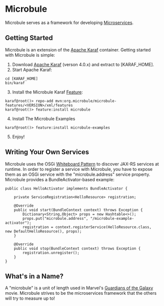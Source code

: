 # Microbule

Microbule serves as a framework for developing [Microservices](http://www.martinfowler.com/articles/microservices.html).

## Getting Started

Microbule is an extension of the [Apache Karaf](http://karaf.apache.org) container.  Getting started with Microbule is
 simple:

1. Download [Apache Karaf](http://karaf.apache.org/download.html) (verson 4.0.x) and extract to [KARAF_HOME].
2. Start Apache Karaf:

 ```
 cd [KARAF_HOME]
 bin/karaf
 ```

3. Install the Microbule Karaf [Feature](https://karaf.apache.org/manual/latest/provisioning):

 ```
 karaf@root()> repo-add mvn:org.microbule/microbule-features/<VERSION>/xml/features
 karaf@root()> feature:install microbule
 ```

4. Install The Microbule Examples

 ```
 karaf@root()> feature:install microbule-examples
 ```

5. Enjoy!

## Writing Your Own Services

Microbule uses the OSGi [Whiteboard Pattern](http://enroute.osgi.org/doc/218-patterns.html) to discover JAX-RS services
at runtime.  In order to register a service with Microbule, you have to expose them as an OSGi service with the
"microbule.address" service property.  Microbule provides a BundleActivator-based example:

```
public class HelloActivator implements BundleActivator {

    private ServiceRegistration<HelloResource> registration;

    @Override
    public void start(BundleContext context) throws Exception {
        Dictionary<String,Object> props = new Hashtable<>();
        props.put("microbule.address", "/microbule-example-activator");
        registration = context.registerService(HelloResource.class, new DefaultHelloResource(), props);
    }

    @Override
    public void stop(BundleContext context) throws Exception {
        registration.unregister();
    }
}

```

## What's in a Name?

A "microbule" is a unit of length used in Marvel's
[Guardians of the Galaxy](http://marvel.com/characters/70/guardians_of_the_galaxy) movie.  Microbule strives to be the
microservices framework that the others will try to measure up to!